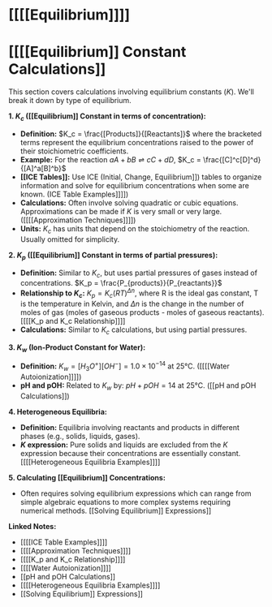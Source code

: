 # [[[[Equilibrium]]]]
# [[[[Equilibrium]] Constant Calculations]]

This section covers calculations involving equilibrium constants ($K$).  We'll break it down by type of equilibrium.

**1. $K_c$ ([[Equilibrium]] Constant in terms of concentration):**

*   **Definition:** $K_c = \frac{[Products]}{[Reactants]}$  where the bracketed terms represent the equilibrium concentrations raised to the power of their stoichiometric coefficients.
*   **Example:** For the reaction $aA + bB \rightleftharpoons cC + dD$,  $K_c = \frac{[C]^c[D]^d}{[A]^a[B]^b}$
*   **[[ICE Tables]]:**  Use ICE (Initial, Change, Equilibrium]]) tables to organize information and solve for equilibrium concentrations when some are known.  (ICE Table Examples]]]])
*   **Calculations:** Often involve solving quadratic or cubic equations.  Approximations can be made if $K$ is very small or very large. ([[[[Approximation Techniques]]]])
*   **Units:** $K_c$ has units that depend on the stoichiometry of the reaction.  Usually omitted for simplicity.

**2. $K_p$ ([[Equilibrium]] Constant in terms of partial pressures):**

*   **Definition:**  Similar to $K_c$, but uses partial pressures of gases instead of concentrations. $K_p = \frac{P_{products}}{P_{reactants}}$
*   **Relationship to $K_c$:** $K_p = K_c(RT)^{\Delta n}$, where R is the ideal gas constant, T is the temperature in Kelvin, and $\Delta n$ is the change in the number of moles of gas (moles of gaseous products - moles of gaseous reactants). [[[[K_p and K_c Relationship]]]]
*   **Calculations:**  Similar to $K_c$ calculations, but using partial pressures.


**3.  $K_w$ (Ion-Product Constant for Water):**

*   **Definition:** $K_w = [H_3O^+][OH^-] = 1.0 \times 10^{-14}$ at 25°C.  ([[[[Water Autoionization]]]])
*   **pH and pOH:** Related to $K_w$ by: $pH + pOH = 14$ at 25°C.  ([[pH and pOH Calculations]])


**4. Heterogeneous Equilibria:**

*   **Definition:** Equilibria involving reactants and products in different phases (e.g., solids, liquids, gases).
*   **$K$ expression:** Pure solids and liquids are excluded from the $K$ expression because their concentrations are essentially constant. [[[[Heterogeneous Equilibria Examples]]]]


**5. Calculating [[Equilibrium]] Concentrations:**

*   Often requires solving equilibrium expressions which can range from simple algebraic equations to more complex systems requiring numerical methods. [[Solving Equilibrium]] Expressions]]


**Linked Notes:**

* [[[[ICE Table Examples]]]]
* [[[[Approximation Techniques]]]]
* [[[[K_p and K_c Relationship]]]]
* [[[[Water Autoionization]]]]
* [[pH and pOH Calculations]]
* [[[[Heterogeneous Equilibria Examples]]]]
* [[Solving Equilibrium]] Expressions]]

